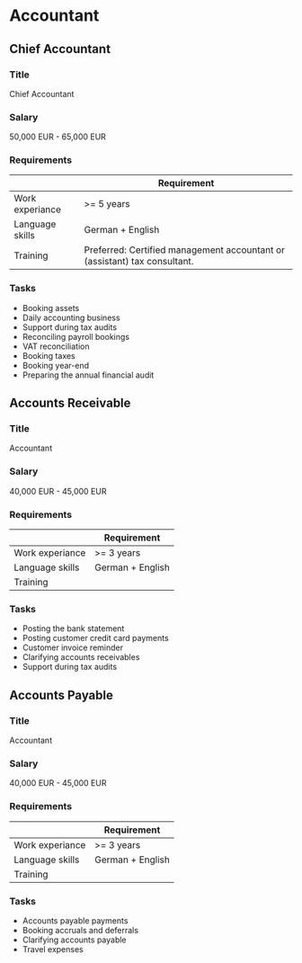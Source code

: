 # Accountant

## Chief Accountant

### Title

Chief Accountant

### Salary

50,000 EUR - 65,000 EUR

### Requirements

|             | Requirement |
| ----------- | ----------- |
| Work experiance | >= 5 years |
| Language skills | German + English |
| Training | Preferred: Certified management accountant or (assistant) tax consultant. |

### Tasks

* Booking assets
* Daily accounting business
* Support during tax audits
* Reconciling payroll bookings
* VAT reconciliation
* Booking taxes
* Booking year-end 
* Preparing the annual financial audit

## Accounts Receivable

### Title

Accountant

### Salary

40,000 EUR - 45,000 EUR

### Requirements

|             | Requirement |
| ----------- | ----------- |
| Work experiance | >= 3 years |
| Language skills | German + English |
| Training |  |

### Tasks

* Posting the bank statement
* Posting customer credit card payments
* Customer invoice reminder
* Clarifying accounts receivables
* Support during tax audits

## Accounts Payable

### Title

Accountant

### Salary

40,000 EUR - 45,000 EUR

### Requirements

|             | Requirement |
| ----------- | ----------- |
| Work experiance | >= 3 years |
| Language skills | German + English |
| Training |  |

### Tasks

* Accounts payable payments
* Booking accruals and deferrals
* Clarifying accounts payable
* Travel expenses
